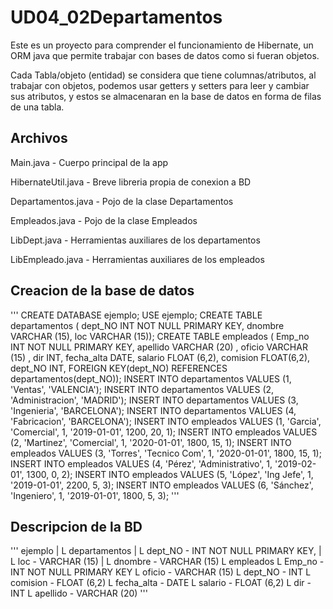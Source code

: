 # UD04_02Departamentos

Este es un proyecto para comprender el funcionamiento de Hibernate, un ORM java que permite trabajar con bases de datos como si fueran objetos.

Cada Tabla/objeto (entidad) se considera que tiene columnas/atributos, al trabajar con objetos, podemos usar getters y setters para leer y cambiar sus atributos, y estos se almacenaran en la base de datos en forma de filas de una tabla.



## Archivos

Main.java - Cuerpo principal de la app

HibernateUtil.java - Breve libreria propia de conexion a BD

Departamentos.java - Pojo de la clase Departamentos

Empleados.java - Pojo de la clase Empleados

LibDept.java - Herramientas auxiliares de los departamentos

LibEmpleado.java - Herramientas auxiliares de los empleados

## Creacion de la base de datos

'''
CREATE DATABASE ejemplo;
USE ejemplo;
CREATE TABLE departamentos (
dept_NO INT NOT NULL PRIMARY KEY,
dnombre VARCHAR (15),
loc VARCHAR (15));
CREATE TABLE empleados (
Emp_no INT NOT NULL PRIMARY KEY,
apellido VARCHAR (20) ,
oficio VARCHAR (15) ,
dir INT,
fecha_alta DATE,
salario FLOAT (6,2),
comision FLOAT(6,2),
dept_NO INT,
FOREIGN KEY(dept_NO) REFERENCES departamentos(dept_NO));
INSERT INTO departamentos VALUES (1, 'Ventas', 'VALENCIA');
INSERT INTO departamentos VALUES (2, 'Administracion', 'MADRID');
INSERT INTO departamentos VALUES (3, 'Ingenieria', 'BARCELONA');
INSERT INTO departamentos VALUES (4, 'Fabricacion', 'BARCELONA');
INSERT INTO empleados VALUES (1, 'Garcia', 'Comercial', 1, '2019-01-01', 1200, 20, 1);
INSERT INTO empleados VALUES (2, 'Martinez', 'Comercial', 1, '2020-01-01', 1800, 15, 1);
INSERT INTO empleados VALUES (3, 'Torres', 'Tecnico Com', 1, '2020-01-01', 1800, 15, 1);
INSERT INTO empleados VALUES (4, 'Pérez', 'Administrativo', 1, '2019-02-01', 1300, 0, 2);
INSERT INTO empleados VALUES (5, 'López', 'Ing Jefe', 1, '2019-01-01', 2200, 5, 3);
INSERT INTO empleados VALUES (6, 'Sánchez', 'Ingeniero', 1, '2019-01-01', 1800, 5, 3);
'''

## Descripcion de la BD

'''
ejemplo
 |
 L departamentos
 |  L dept_NO - INT NOT NULL PRIMARY KEY,
 |  L loc - VARCHAR (15)
 |  L dnombre - VARCHAR (15)
 L empleados
    L Emp_no - INT NOT NULL PRIMARY KEY
    L oficio - VARCHAR (15)
    L dept_NO - INT
    L comision - FLOAT (6,2)
    L fecha_alta - DATE
    L salario - FLOAT (6,2)
    L dir - INT
    L apellido - VARCHAR (20)
'''


